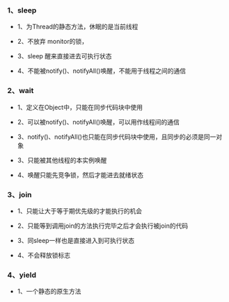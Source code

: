 ### 1、sleep

- 1、为Thread的静态方法，休眠的是当前线程

- 2、不放弃 monitor的锁，

- 3、sleep 醒来直接进去可执行状态

- 4、不能被notify()、notifyAll()唤醒，不能用于线程之间的通信

### 2、wait

- 1、定义在Object中，只能在同步代码块中使用

- 2、可以被notify()、notifyAll()唤醒，可以用作线程间的通信

- 3、notify()、notifyAll()也只能在同步代码块中使用，且同步的必须是同一对象

- 3、只能被其他线程的本实例唤醒

- 4、唤醒只能先竞争锁，然后才能进去就绪状态

### 3、join

- 1、只能让大于等于期优先级的才能执行的机会

- 2、只能等到调用join的方法执行完毕之后才会执行被join的代码

- 3、同sleep一样也是直接进入到可执行状态

- 4、不会释放锁标志

### 4、yield

- 1、一个静态的原生方法


